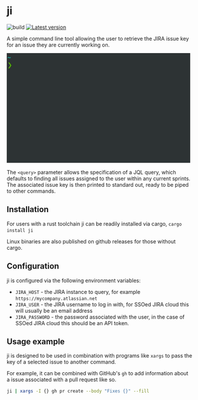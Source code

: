 # ji

![build](https://github.com/keirlawson/ji/workflows/build/badge.svg)
[![Latest version](https://img.shields.io/crates/v/ji.svg)](https://crates.io/crates/ji)

A simple command line tool allowing the user to retrieve the JIRA issue key for an issue they are currently working on.

![ji demo](https://raw.githubusercontent.com/keirlawson/ji/master/demo.gif)

The `<query>` parameter allows the specification of a JQL query, which defaults to finding all issues assigned to the user within any current sprints. The associated issue key is then printed to standard out, ready to be piped to other commands.

## Installation

For users with a rust toolchain ji can be readily installed via cargo, `cargo install ji`

Linux binaries are also published on github releases for those without cargo.

## Configuration

ji is configured via the following environment variables:

* `JIRA_HOST` - the JIRA instance to query, for example `https://mycompany.atlassian.net`
* `JIRA_USER` - the JIRA username to log in with, for SSOed JIRA cloud this will usually be an email address
* `JIRA_PASSWORD` - the password associated with the user, in the case of SSOed JIRA cloud this should be an API token.

## Usage example

ji is designed to be used in combination with programs like `xargs` to pass the key of a selected issue to another command.

For example, it can be combined with GitHub's `gh` to add information about a issue associated with a pull request like so.

```sh
ji | xargs -I {} gh pr create --body "Fixes {}" --fill
```